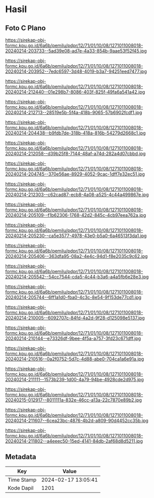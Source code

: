# Hasil

## Foto C Plano

https://sirekap-obj-formc.kpu.go.id/6a6b/pemilu/pdpr/12/71/01/10/08/1271011008018-20240214-203733--5ad39e08-ad7e-4a33-854b-9aae53f52f45.jpg

https://sirekap-obj-formc.kpu.go.id/6a6b/pemilu/pdpr/12/71/01/10/08/1271011008018-20240214-203952--7edc6597-3d48-4019-b3a7-94251eed7477.jpg

https://sirekap-obj-formc.kpu.go.id/6a6b/pemilu/pdpr/12/71/01/10/08/1271011008018-20240214-212440--01e298b7-8086-403f-825f-49fa6a541a42.jpg

https://sirekap-obj-formc.kpu.go.id/6a6b/pemilu/pdpr/12/71/01/10/08/1271011008018-20240214-212713--28519e5b-5f4a-418b-9065-57b6902fcdf1.jpg

https://sirekap-obj-formc.kpu.go.id/6a6b/pemilu/pdpr/12/71/01/10/08/1271011008018-20240214-204438--b9fdb7de-318b-418a-816b-54279d2668c1.jpg

https://sirekap-obj-formc.kpu.go.id/6a6b/pemilu/pdpr/12/71/01/10/08/1271011008018-20240214-212058--d39b25f8-7144-48af-a74d-282a4d07cbbd.jpg

https://sirekap-obj-formc.kpu.go.id/6a6b/pemilu/pdpr/12/71/01/10/08/1271011008018-20240214-204745--370e56ae-8929-4052-9cac-1dff7e32ec51.jpg

https://sirekap-obj-formc.kpu.go.id/6a6b/pemilu/pdpr/12/71/01/10/08/1271011008018-20240214-212303--c62cad87-ecb8-4a08-a525-4c44a499867e.jpg

https://sirekap-obj-formc.kpu.go.id/6a6b/pemilu/pdpr/12/71/01/10/08/1271011008018-20240214-205109--f1b62306-1768-42d2-845c-4cb97eea762a.jpg

https://sirekap-obj-formc.kpu.go.id/6a6b/pemilu/pdpr/12/71/01/10/08/1271011008018-20240214-205230--ca5e3577-4978-43e0-b5a0-6a46513f3da1.jpg

https://sirekap-obj-formc.kpu.go.id/6a6b/pemilu/pdpr/12/71/01/10/08/1271011008018-20240214-205406--363dfa95-08a2-4e4c-94d1-f8e2035c9c62.jpg

https://sirekap-obj-formc.kpu.go.id/6a6b/pemilu/pdpr/12/71/01/10/08/1271011008018-20240214-205542--54cc7544-cda5-4c44-b3a6-a4a5fb6e28e3.jpg

https://sirekap-obj-formc.kpu.go.id/6a6b/pemilu/pdpr/12/71/01/10/08/1271011008018-20240214-205744--6ff1a1d0-fba0-4c3c-8e54-9f153de77cd1.jpg

https://sirekap-obj-formc.kpu.go.id/6a6b/pemilu/pdpr/12/71/01/10/08/1271011008018-20240214-210005--6092707c-84fd-4a2d-9f28-d125098e5137.jpg

https://sirekap-obj-formc.kpu.go.id/6a6b/pemilu/pdpr/12/71/01/10/08/1271011008018-20240214-210144--e73326df-9bee-4f5a-a757-3fd23c671dff.jpg

https://sirekap-obj-formc.kpu.go.id/6a6b/pemilu/pdpr/12/71/01/10/08/1271011008018-20240214-210516--0a2f0752-5d7c-4d88-abe0-704ca1a6e91a.jpg

https://sirekap-obj-formc.kpu.go.id/6a6b/pemilu/pdpr/12/71/01/10/08/1271011008018-20240214-211111--1573b239-1d00-4a79-94be-4928cde2d975.jpg

https://sirekap-obj-formc.kpu.go.id/6a6b/pemilu/pdpr/12/71/01/10/08/1271011008018-20240215-012917--8011111a-832e-46cc-a13a-22c7870e89b2.jpg

https://sirekap-obj-formc.kpu.go.id/6a6b/pemilu/pdpr/12/71/01/10/08/1271011008018-20240214-211607--6cea23bc-4876-4b2d-a809-90d4452cc35b.jpg

https://sirekap-obj-formc.kpu.go.id/6a6b/pemilu/pdpr/12/71/01/10/08/1271011008018-20240214-211802--a4eeec50-15ed-4141-84db-2af68d8d5211.jpg


## Metadata

| Key        | Value               |
| ---------- | ------------------- |
| Time Stamp | 2024-02-17 13:05:41 |
| Kode Dapil | 1201                |



